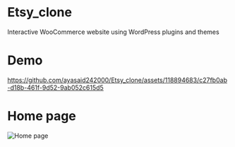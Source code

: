 # Etsy_clone
 Interactive WooCommerce website using WordPress plugins and themes
# Demo
https://github.com/ayasaid242000/Etsy_clone/assets/118894683/c27fb0ab-d18b-461f-9d52-9ab052c615d5
# Home page
![Home page](https://github.com/ayasaid242000/Etsy_website_clone/assets/118894683/496e190f-b1d1-4d65-aacc-6d862e2fbe70)
